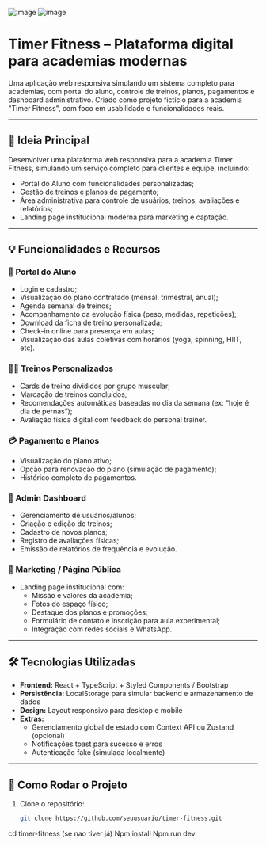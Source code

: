 ![image](https://github.com/user-attachments/assets/ac52c202-e2ef-4569-b5ea-051e0cd6f234)
![image](https://github.com/user-attachments/assets/5a54cce2-cc1f-4a1b-a5ee-18127939cbe9)

# Timer Fitness – Plataforma digital para academias modernas

Uma aplicação web responsiva simulando um sistema completo para academias, com portal do aluno, controle de treinos, planos, pagamentos e dashboard administrativo. Criado como projeto fictício para a academia "Timer Fitness", com foco em usabilidade e funcionalidades reais.

---

## 🎯 Ideia Principal

Desenvolver uma plataforma web responsiva para a academia Timer Fitness, simulando um serviço completo para clientes e equipe, incluindo:

- Portal do Aluno com funcionalidades personalizadas;
- Gestão de treinos e planos de pagamento;
- Área administrativa para controle de usuários, treinos, avaliações e relatórios;
- Landing page institucional moderna para marketing e captação.

---

## 💡 Funcionalidades e Recursos

### 🧍 Portal do Aluno
- Login e cadastro;
- Visualização do plano contratado (mensal, trimestral, anual);
- Agenda semanal de treinos;
- Acompanhamento da evolução física (peso, medidas, repetições);
- Download da ficha de treino personalizada;
- Check-in online para presença em aulas;
- Visualização das aulas coletivas com horários (yoga, spinning, HIIT, etc).

### 🏋️‍♂️ Treinos Personalizados
- Cards de treino divididos por grupo muscular;
- Marcação de treinos concluídos;
- Recomendações automáticas baseadas no dia da semana (ex: “hoje é dia de pernas”);
- Avaliação física digital com feedback do personal trainer.

### 💳 Pagamento e Planos
- Visualização do plano ativo;
- Opção para renovação do plano (simulação de pagamento);
- Histórico completo de pagamentos.

### 📱 Admin Dashboard
- Gerenciamento de usuários/alunos;
- Criação e edição de treinos;
- Cadastro de novos planos;
- Registro de avaliações físicas;
- Emissão de relatórios de frequência e evolução.

### 📢 Marketing / Página Pública
- Landing page institucional com:
  - Missão e valores da academia;
  - Fotos do espaço físico;
  - Destaque dos planos e promoções;
  - Formulário de contato e inscrição para aula experimental;
  - Integração com redes sociais e WhatsApp.

---

## 🛠️ Tecnologias Utilizadas

- **Frontend:** React + TypeScript + Styled Components / Bootstrap  
- **Persistência:** LocalStorage para simular backend e armazenamento de dados  
- **Design:** Layout responsivo para desktop e mobile  
- **Extras:**  
  - Gerenciamento global de estado com Context API ou Zustand (opcional)  
  - Notificações toast para sucesso e erros  
  - Autenticação fake (simulada localmente)  

---

## 🚀 Como Rodar o Projeto

1. Clone o repositório:
   ```bash
   git clone https://github.com/seuusuario/timer-fitness.git
cd timer-fitness (se nao tiver já)
Npm install
Npm run dev
